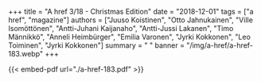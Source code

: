 +++
title = "A href 3/18 - Christmas Edition"
date = "2018-12-01"
tags = ["a href", "magazine"]
authors = ["Juuso Koistinen", "Otto Jahnukainen", "Ville Isomöttönen", "Antti-Juhani Kaijanaho", "Antti-Jussi Lakanen", "Timo Männikkö", "Anneli Heimbürger", "Emilia Varonen", "Jyrki Kokkonen", "Leo Toiminen", "Jyrki Kokkonen"]
summary = " "
banner = "/img/a-href/a-href-183.webp"
+++

{{< embed-pdf url="./a-href-183.pdf" >}}
